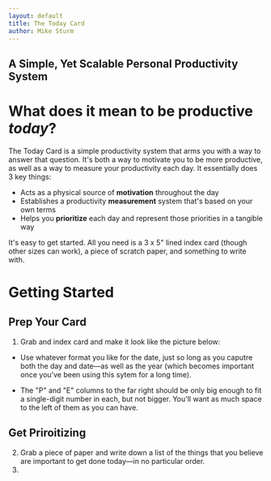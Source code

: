 ```yaml
---
layout: default
title: The Today Card
author: Mike Sturm
---
```

## A Simple, Yet Scalable Personal Productivity System

# What does it mean to be productive *today*?

The Today Card is a simple productivity system that arms you with a way to answer that question. It's both a way to motivate you to be more productive, as well as a way to measure your productivity each day. It essentially does 3 key things:

- Acts as a physical source of **motivation** throughout the day
- Establishes a productivity **measurement** system that's based on your own terms
- Helps you **prioritize** each day and represent those priorities in a tangible way

It's easy to get started. All you need is a 3 x 5" lined index card (though other sizes can work), a piece of scratch paper, and something to write with.

# Getting Started

## Prep Your Card

1. Grab and index card and make it look like the picture below:


- Use whatever format you like for the date, just so long as you caputre both the day and date—as well as the year (which becomes important once you've been using this sytem for a long time).

- The "P" and "E" columns to the far right should be only big enough to fit a single-digit number in each, but not bigger. You'll want as much space to the left of them as you can have.

## Get Priroitizing

2. Grab a piece of paper and write down a list of the things that you believe are important to get done today—in no particular order.
3. 
